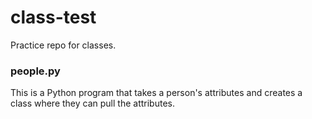# class-test
Practice repo for classes.

### people.py
This is a Python program that takes a person's attributes and creates a class where they can pull the attributes.
